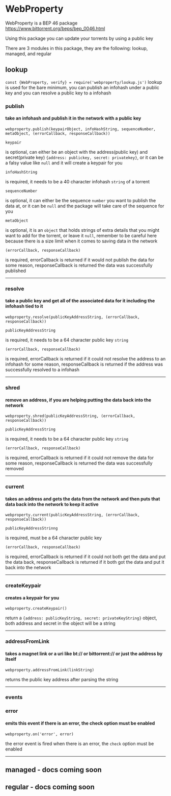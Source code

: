 # WebProperty

WebProperty is a BEP 46 package
https://www.bittorrent.org/beps/bep_0046.html

Using this package you can update your torrents by using a public key

There are 3 modules in this package, they are the following: lookup, managed, and regular


## lookup
`const {WebProperty, verify} = require('webproperty/lookup.js')`
lookup is used for the bare minimum, you can publish an infohash under a public key and you can resolve a public key to a infohash


### publish
#### take an infohash and publish it in the network with a public key


`webproperty.publish(keypairObject, infoHashString, sequenceNumber, metaObject, (errorCallback, responseCallback))`


`keypair`


is optional, can either be an object with the address(public key) and secret(private key) `{address: publickey, secret: privatekey}`, or it can be a falsy value like `null` and it will create a keypair for you


`infoHashString`


is required, it needs to be a 40 character infohash `string` of a torrent


`sequenceNumber`


is optional, it can either be the sequence `number` you want to publish the data at, or it can be `null` and the package will take care of the sequence for you


`metaObject`


is optional, it is an `object` that holds strings of extra details that you might want to add for the torrent, or leave it `null`, remember to be careful here because there is a size limit when it comes to saving data in the network


`(errorCallback, responseCallback)`


is required, errorCallback is returned if it would not publish the data for some reason, responseCallback is returned the data was successfully published


--------------------------

### resolve
#### take a public key and get all of the associated data for it including the infohash tied to it


`webproperty.resolve(publicKeyAddressString, (errorCallback, responseCallback))`


`publicKeyAddressString`


is required, it needs to be a 64 character public key `string`


`(errorCallback, responseCallback)`


is required, errorCallback is returned if it could not resolve the address to an infohash for some reason, responseCallback is returned if the address was successfully resolved to a infohash


--------------------------------

### shred
#### remove an address, if you are helping putting the data back into the network


`webproperty.shred(publicKeyAddressString, (errorCallback, responseCallback))`


`publicKeyAddressString`


is required, it needs to be a 64 character public key `string`


`(errorCallback, responseCallback)`


is required, errorCallback is returned if it could not remove the data for some reason, responseCallback is returned the data was successfully removed


------------------------------------

### current
#### takes an address and gets the data from the network and then puts that data back into the network to keep it active


`webproperty.current(publicKeyAddressString, (errorCallback, responseCallback))`


`publicKeyAddressStrinng`


is required, must be a 64 character public key


`(errorCallback, responseCallback)`


is required, errorCallback is returned if it could not both get the data and put the data back, responseCallback is returned if it both got the data and put it back into the network


-------------------------------------------

### createKeypair
#### creates a keypair for you


`webproperty.createKeypair()`


return a `{address: publicKeyString, secret: privateKeyString}` object, both address and secret in the object will be a string


----------------------------------------------

### addressFromLink
#### takes a magnet link or a uri like bt:// or bittorrent:// or just the address by itself


`webproperty.addressFromLink(linkString)`


returns the public key address after parsing the string

-------------------------------------

### events

### error
#### emits this event if there is an error, the check option must be enabled


`webproperty.on('error', error)`


the error event is fired when there is an error, the `check` option must be enabled


-------------------------------------------------

## managed - docs coming soon

## regular - docs coming soon